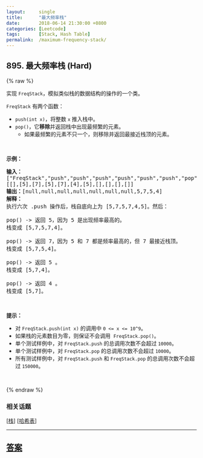 ```yaml
---
layout:     single
title:      "最大频率栈"
date:       2018-06-14 21:30:00 +0800
categories: [Leetcode]
tags:       [Stack, Hash Table]
permalink:  /maximum-frequency-stack/
---
```


## 895. 最大频率栈 (Hard)

{% raw %}

<p>实现 <code>FreqStack</code>，模拟类似栈的数据结构的操作的一个类。</p>

<p><code>FreqStack</code>&nbsp;有两个函数：</p>

<ul>
	<li><code>push(int x)</code>，将整数&nbsp;<code>x</code>&nbsp;推入栈中。</li>
	<li><code>pop()</code>，它<strong>移除</strong>并返回栈中出现最频繁的元素。
	<ul>
		<li>如果最频繁的元素不只一个，则移除并返回最接近栈顶的元素。</li>
	</ul>
	</li>
</ul>

<p>&nbsp;</p>

<p><strong>示例：</strong></p>

<pre><strong>输入：</strong>
[&quot;FreqStack&quot;,&quot;push&quot;,&quot;push&quot;,&quot;push&quot;,&quot;push&quot;,&quot;push&quot;,&quot;push&quot;,&quot;pop&quot;,&quot;pop&quot;,&quot;pop&quot;,&quot;pop&quot;],
[[],[5],[7],[5],[7],[4],[5],[],[],[],[]]
<strong>输出：</strong>[null,null,null,null,null,null,null,5,7,5,4]
<strong>解释：</strong>
执行六次 .push 操作后，栈自底向上为 [5,7,5,7,4,5]。然后：

pop() -&gt; 返回 5，因为 5 是出现频率最高的。
栈变成 [5,7,5,7,4]。

pop() -&gt; 返回 7，因为 5 和 7 都是频率最高的，但 7 最接近栈顶。
栈变成 [5,7,5,4]。

pop() -&gt; 返回 5 。
栈变成 [5,7,4]。

pop() -&gt; 返回 4 。
栈变成 [5,7]。
</pre>

<p>&nbsp;</p>

<p><strong>提示：</strong></p>

<ul>
	<li>对&nbsp;<code>FreqStack.push(int x)</code>&nbsp;的调用中&nbsp;<code>0 &lt;= x &lt;= 10^9</code>。</li>
	<li>如果栈的元素数目为零，则保证不会调用&nbsp; <code>FreqStack.pop()</code>。</li>
	<li>单个测试样例中，对&nbsp;<code>FreqStack.push</code>&nbsp;的总调用次数不会超过&nbsp;<code>10000</code>。</li>
	<li>单个测试样例中，对&nbsp;<code>FreqStack.pop</code>&nbsp;的总调用次数不会超过&nbsp;<code>10000</code>。</li>
	<li>所有测试样例中，对&nbsp;<code>FreqStack.push</code>&nbsp;和 <code>FreqStack.pop</code>&nbsp;的总调用次数不会超过&nbsp;<code>150000</code>。</li>
</ul>

<p>&nbsp;</p>

{% endraw %}

### 相关话题
  [[栈](https://github.com/openset/leetcode/tree/master/tag/stack/README.md)]
  [[哈希表](https://github.com/openset/leetcode/tree/master/tag/hash-table/README.md)]

---

## [答案](https://github.com/openset/leetcode/tree/master/problems/maximum-frequency-stack)
